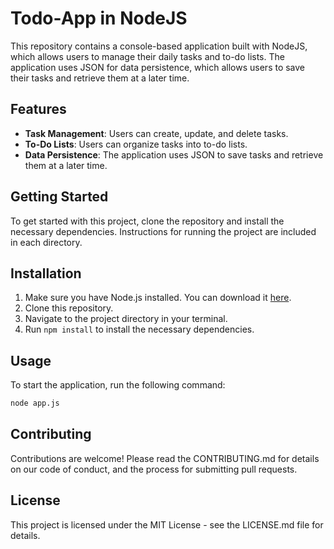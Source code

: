 # Todo-App in NodeJS
This repository contains a console-based application built with NodeJS, which allows users to manage their daily tasks and to-do lists. The application uses JSON for data persistence, which allows users to save their tasks and retrieve them at a later time.

## Features
- **Task Management**: Users can create, update, and delete tasks.
- **To-Do Lists**: Users can organize tasks into to-do lists.
- **Data Persistence**: The application uses JSON to save tasks and retrieve them at a later time.

## Getting Started
To get started with this project, clone the repository and install the necessary dependencies. Instructions for running the project are included in each directory.

## Installation
1. Make sure you have Node.js installed. You can download it [here](https://github.com/SebasDosman/terminal_app).
2. Clone this repository.
3. Navigate to the project directory in your terminal.
4. Run `npm install` to install the necessary dependencies.

## Usage
To start the application, run the following command:
```bash
node app.js
```

## Contributing
Contributions are welcome! Please read the CONTRIBUTING.md for details on our code of conduct, and the process for submitting pull requests.

## License
This project is licensed under the MIT License - see the LICENSE.md file for details.
